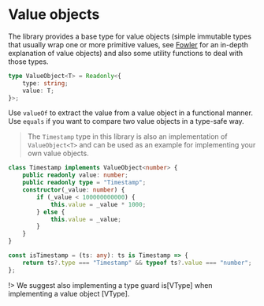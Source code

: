# Value objects

The library provides a base type for value objects (simple immutable types that usually wrap one or more primitive values, see [Fowler](https://www.martinfowler.com/bliki/ValueObject.html) for an in-depth explanation of value objects) and also some utility functions to deal with those types.

```ts
type ValueObject<T> = Readonly<{
	type: string;
	value: T;
}>;
```

Use `valueOf` to extract the value from a value object in a functional manner. Use `equals` if you want to compare two value objects in a type-safe way.

> The `Timestamp` type in this library is also an implementation of `ValueObject<T>` and can be used as an example for implementing your own value objects.

```Typescript
class Timestamp implements ValueObject<number> {
	public readonly value: number;
	public readonly type = "Timestamp";
	constructor(_value: number) {
		if (_value < 100000000000) {
			this.value = _value * 1000;
		} else {
			this.value = _value;
		}
	}
}

const isTimestamp = (ts: any): ts is Timestamp => {
	return ts?.type === "Timestamp" && typeof ts?.value === "number";
};
```

!> We suggest also implementing a type guard is\[VType\] when implementing a value object \[VType\].
